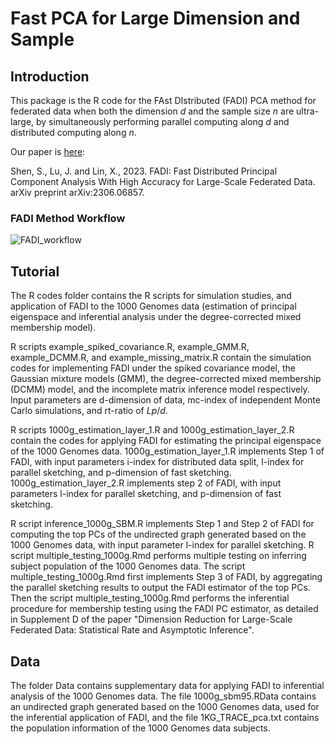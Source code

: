 # Fast PCA for Large Dimension and Sample

## Introduction

This package is the R code for the FAst DIstributed
(FADI) PCA method for federated data when both the dimension $d$ and the sample
size $n$ are ultra-large, by simultaneously performing parallel computing along $d$ and
distributed computing along $n$. 

Our paper is [here](https://arxiv.org/pdf/2306.06857):

Shen, S., Lu, J. and Lin, X., 2023. FADI: Fast Distributed Principal Component Analysis With High Accuracy for Large-Scale Federated Data. arXiv preprint arXiv:2306.06857.

### FADI Method Workflow
![FADI_workflow](FADI_workflow.png)

## Tutorial
The R codes folder contains the R scripts for simulation studies, and application of FADI to the 1000 Genomes data (estimation of principal eigenspace and inferential analysis under the degree-corrected mixed membership model). 

R scripts example_spiked_covariance.R, example_GMM.R, example_DCMM.R, and example_missing_matrix.R contain the simulation codes for implementing FADI under the spiked covariance model, the Gaussian mixture models (GMM), the degree-corrected mixed membership (DCMM) model, and the incomplete matrix inference model respectively. Input parameters are d-dimension of data, mc-index of independent Monte Carlo simulations, and rt-ratio of $Lp/d$.

R scripts 1000g_estimation_layer_1.R and 1000g_estimation_layer_2.R contain the codes for applying FADI for estimating the principal eigenspace of the 1000 Genomes data. 1000g_estimation_layer_1.R implements Step 1 of FADI, with input parameters i-index for distributed data split, l-index for parallel sketching, and p-dimension of fast sketching. 1000g_estimation_layer_2.R implements step 2 of FADI, with input parameters l-index for parallel sketching, and p-dimension of fast sketching.

R script inference_1000g_SBM.R implements Step 1 and Step 2 of FADI for computing the top PCs of the undirected graph generated based on the 1000 Genomes data, with input parameter  l-index for parallel sketching. R script multiple_testing_1000g.Rmd performs multiple testing on inferring subject population of the 1000 Genomes data. The script multiple_testing_1000g.Rmd first implements Step 3 of FADI, by aggregating the parallel sketching results to output the FADI estimator of the top PCs. Then the script multiple_testing_1000g.Rmd performs the inferential procedure for membership testing using the FADI PC estimator, as detailed in Supplement D of the paper "Dimension Reduction for Large-Scale Federated Data: Statistical Rate and Asymptotic Inference".

## Data
The folder Data contains supplementary data for applying FADI to inferential analysis of the 1000 Genomes data. The file 1000g_sbm95.RData contains an undirected graph generated based on the 1000 Genomes data, used for the inferential application of FADI, and the file 1KG_TRACE_pca.txt contains the population information of the 1000 Genomes data subjects.


